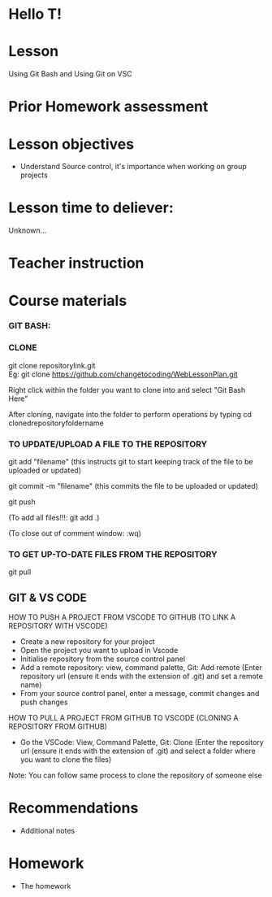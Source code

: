 # Hello T!

# Lesson
Using Git Bash and Using Git on VSC
# Prior Homework assessment

# Lesson objectives
- Understand Source control, it's importance when working on group projects


# Lesson time to deliever:
Unknown...

# Teacher instruction 


# Course materials
### GIT BASH:

### CLONE
git clone repositorylink.git  
Eg: git clone https://github.com/changetocoding/WebLessonPlan.git

Right click within the folder you want to clone into and select "Git Bash Here"

After cloning, navigate into the folder to perform operations by typing cd clonedrepositoryfoldername

### TO UPDATE/UPLOAD A FILE TO THE REPOSITORY

git add "filename" (this instructs git to start keeping track of the file to be uploaded or updated)

git commit -m "filename" (this commits the file to be uploaded or updated)

git push


(To add all files!!!: git add .)

(To close out of comment window: :wq)


### TO GET UP-TO-DATE FILES FROM THE REPOSITORY

git pull


## GIT & VS CODE

HOW TO PUSH A PROJECT FROM VSCODE TO GITHUB (TO LINK A REPOSITORY WITH VSCODE)
- Create a new repository for your project
- Open the project you want to upload in Vscode
- Initialise repository from the source control panel
- Add a remote repository: view, command palette, Git: Add remote (Enter repository url (ensure it ends with the extension of .git) and set a remote name)
- From your source control panel, enter a message, commit changes and push changes


HOW TO PULL A PROJECT FROM GITHUB TO VSCODE (CLONING A REPOSITORY FROM GITHUB)
- Go the VSCode: View, Command Palette, Git: Clone (Enter the repository url (ensure it ends with the extension of .git) and select a folder where you want to clone the files)

Note: You can follow same process to clone the repository of someone else


# Recommendations
- Additional notes


# Homework
- The homework

